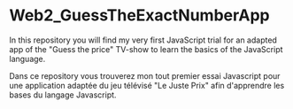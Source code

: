 # Web2_GuessTheExactNumberApp

In this repository you will find my very first JavaScript trial for an adapted app of the "Guess the price" TV-show to learn the basics of the JavaScript language.

Dans ce repository vous trouverez mon tout premier essai Javascript pour une application adaptée du jeu télévisé "Le Juste Prix" afin d'apprendre les bases du langage Javascript.
